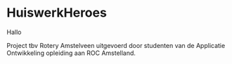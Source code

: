 # HuiswerkHeroes

Hallo

Project tbv Rotery Amstelveen uitgevoerd door studenten van de Applicatie Ontwikkeling opleiding aan ROC Amstelland.

